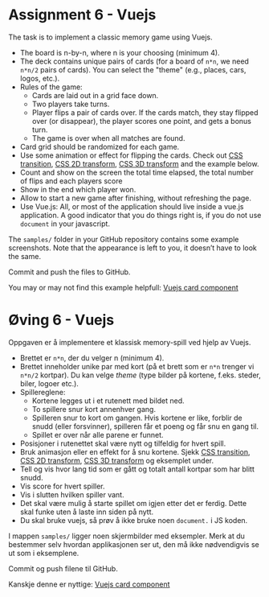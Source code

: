 # Assignment 6 - Vuejs

The task is to implement a classic memory game using Vuejs.

  -	The board is n-by-n, where n is your choosing (minimum 4).
  -	The deck contains unique pairs of cards (for a board of `n*n`, we need `n*n/2` pairs of cards). You can select the "theme" (e.g., places, cars, logos, etc.).
  - Rules of the game:
    *	Cards are laid out in a grid face down.
    * Two players take turns.
    * Player flips a pair of cards over. If the cards match, they stay flipped over (or disappear), the player scores one point, and gets a bonus turn.
    *	The game is over when all matches are found.
  - Card grid should be randomized for each game.
  -	Use some animation or effect for flipping the cards. 
    Check out [CSS transition](https://www.w3schools.com/css/css3_transitions.asp), [CSS 2D transform](https://www.w3schools.com/css/css3_2dtransforms.asp),
    [CSS 3D transform](https://www.w3schools.com/css/css3_3dtransforms.asp) and the example below.
  - Count and show on the screen the total time elapsed, the total number of flips and each players score
  - Show in the end which player won.
  - Allow to start a new game after finishing, without refreshing the page.
  - Use Vue.js: All, or most of the application should live inside a vue.js application. A good indicator that you do things right is, if you do not use `document` in your javascript.

The `samples/` folder in your GitHub repository contains some example screenshots. Note that the appearance is left to you, it doesn’t have to look the same. 

Commit and push the files to GitHub.

You may or may not find this example helpfull:
[Vuejs card component](https://github.com/dat310-spring21/course-info/tree/master/examples/js/vue2/card)


# Øving 6 - Vuejs

Oppgaven er å implementere et klassisk memory-spill ved hjelp av Vuejs.

  -	Brettet er `n*n`, der du velger n (minimum 4).
  -	Brettet inneholder unike par med kort (på et brett som er `n*n` trenger vi `n*n/2` kortpar). Du kan velge _theme_ (type bilder på kortene, f.eks. steder, biler, logoer etc.).
  - Spillereglene:
    *	Kortene legges ut i et rutenett med bildet ned.
    * To spillere snur kort annenhver gang.
    * Spilleren snur to kort om gangen. Hvis kortene er like, forblir de snudd (eller forsvinner), spilleren får et poeng og får snu en gang til.
    * Spillet er over når alle parene er funnet.
  - Posisjoner i rutenettet skal være nytt og tilfeldig for hvert spill.
  -	Bruk animasjon eller en effekt for å snu kortene. Sjekk [CSS transition](https://www.w3schools.com/css/css3_transitions.asp), [CSS 2D transform](https://www.w3schools.com/css/css3_2dtransforms.asp),
    [CSS 3D transform](https://www.w3schools.com/css/css3_3dtransforms.asp) og eksemplet under.
  - Tell og vis hvor lang tid som er gått og totalt antall kortpar som har blitt snudd.
  - Vis score for hvert spiller.
  - Vis i slutten hvilken spiller vant.
  - Det skal være mulig å starte spillet om igjen etter det er ferdig. Dette skal funke uten å laste inn siden på nytt.
  - Du skal bruke vuejs, så prøv å ikke bruke noen `document.` i JS koden.

I mappen `samples/` ligger noen skjermbilder med eksempler. Merk at du bestemmer selv hvordan applikasjonen ser ut, den må ikke nødvendigvis se ut som i eksemplene.

Commit og push filene til GitHub.

Kanskje denne er nyttige:
[Vuejs card component](https://github.com/dat310-spring20/course-info/tree/master/examples/js/vue2/card)
